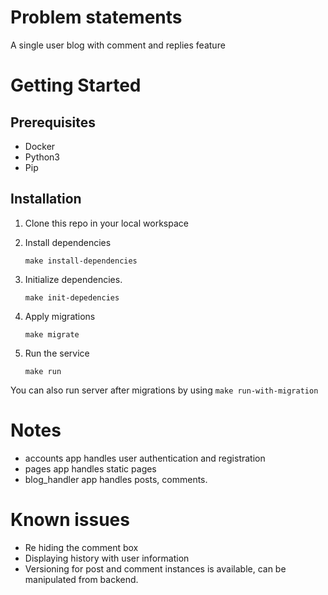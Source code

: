 # Problem statements
A single user blog with comment and replies feature
# Getting Started

## Prerequisites

- Docker
- Python3
- Pip

## Installation

1. Clone this repo in your local workspace

2. Install dependencies
   ```
   make install-dependencies
   ```
2. Initialize dependencies.
   ```
   make init-depedencies
   ```
3. Apply migrations
   ```
   make migrate
   ```
4. Run the service
   ```
   make run
   ``` 

You can also run server after migrations by using `make run-with-migration`

# Notes
- accounts app handles user authentication and registration
- pages app handles static pages
- blog_handler app handles posts, comments.

# Known issues
- Re hiding the comment box
- Displaying history with user information
- Versioning for post and comment instances is available, can be manipulated from backend.